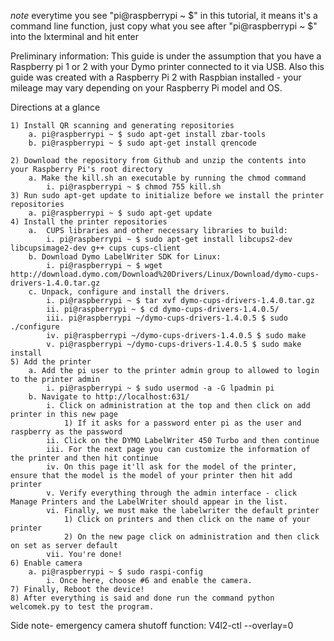 *note* everytime you see "pi@raspberrypi ~ $" in this tutorial, it means it's a command line function, just copy what you see after "pi@raspberrypi ~ $" into the lxterminal and hit enter

Preliminary information:
	This guide is under the assumption that you have a Raspberry pi 1 or 2 with your Dymo printer connected to it via USB. Also this guide was created with a Raspberry Pi 2 with Raspbian installed - your mileage may vary depending on your Raspberry Pi model and OS.

Directions at a glance

	1) Install QR scanning and generating repositories
		a. pi@raspberrypi ~ $ sudo apt-get install zbar-tools
		b. pi@raspberrypi ~ $ sudo apt-get install qrencode
		
	2) Download the repository from Github and unzip the contents into your Raspberry Pi's root directory
		a. Make the kill.sh an executable by running the chmod command
			i. pi@raspberrypi ~ $ chmod 755 kill.sh
	3) Run sudo apt-get update to initialize before we install the printer repositories
		a. pi@raspberrypi ~ $ sudo apt-get update
	4) Install the printer repositories
		a.  CUPS libraries and other necessary libraries to build: 
			i. pi@raspberrypi ~ $ sudo apt-get install libcups2-dev libcupsimage2-dev g++ cups cups-client 
		b. Download Dymo LabelWriter SDK for Linux:
			i. pi@raspberrypi ~ $ wget http://download.dymo.com/Download%20Drivers/Linux/Download/dymo-cups-drivers-1.4.0.tar.gz 
		c. Unpack, configure and install the drivers.
			i. pi@raspberrypi ~ $ tar xvf dymo-cups-drivers-1.4.0.tar.gz 
			ii. pi@raspberrypi ~ $ cd dymo-cups-drivers-1.4.0.5/ 
			iii. pi@raspberrypi ~/dymo-cups-drivers-1.4.0.5 $ sudo ./configure 
			iv. pi@raspberrypi ~/dymo-cups-drivers-1.4.0.5 $ sudo make 
			v. pi@raspberrypi ~/dymo-cups-drivers-1.4.0.5 $ sudo make install 
	5) Add the printer
		a. Add the pi user to the printer admin group to allowed to login to the printer admin
			i. pi@raspberrypi ~ $ sudo usermod -a -G lpadmin pi 
		b. Navigate to http://localhost:631/
			i. Click on administration at the top and then click on add printer in this new page
				1) If it asks for a password enter pi as the user and raspberry as the password
			ii. Click on the DYMO LabelWriter 450 Turbo and then continue
			iii. For the next page you can customize the information of the printer and then hit continue
			iv. On this page it'll ask for the model of the printer, ensure that the model is the model of your printer then hit add printer
			v. Verify everything through the admin interface - click Manage Printers and the LabelWriter should appear in the list.
			vi. Finally, we must make the labelwriter the default printer 
				1) Click on printers and then click on the name of your printer
				2) On the new page click on administration and then click on set as server default
			vii. You're done!
	6) Enable camera 
		a. pi@raspberrypi ~ $ sudo raspi-config 
			i. Once here, choose #6 and enable the camera. 
	7) Finally, Reboot the device!
	8) After everything is said and done run the command python welcomek.py to test the program.


Side note- emergency camera shutoff function:
	V4l2-ctl --overlay=0

